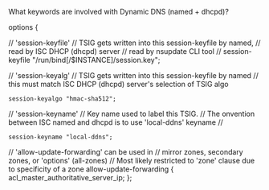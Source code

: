 What keywords are involved with Dynamic DNS (named + dhcpd)?

options {

// 'session-keyfile'
// TSIG gets written into this session-keyfile by named,
// read by ISC DHCP (dhcpd) server
// read by nsupdate CLI tool
//
	session-keyfile "/run/bind[/$INSTANCE]/session.key";


// 'session-keyalg'
// TSIG gets written into this session-keyfile by named
// this must match ISC DHCP (dhcpd) server's selection of TSIG algo

	session-keyalgo "hmac-sha512";


// 'session-keyname'
// Key name used to label this TSIG.
// The onvention between ISC named and dhcpd is to use 'local-ddns' keyname
// 

	session-keyname "local-ddns";


// 'allow-update-forwarding' can be used in
//  mirror zones, secondary zones, or 'options' (all-zones)
//  Most likely restricted to 'zone' clause due to specificity of a zone
allow-update-forwarding {
    acl_master_authoritative_server_ip;
    };
